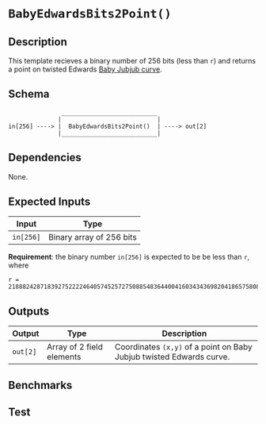 # `BabyEdwardsBits2Point()`

## Description

This template recieves a binary number of 256 bits (less than `r`)  and returns a point on twisted Edwards [Baby Jubjub curve](https://github.com/ethereum/EIPs/pull/2494).

## Schema

```
               ___________________________     
              |                           |
in[256] ----> |  BabyEdwardsBits2Point()  | ----> out[2]
              |___________________________|     
```

## Dependencies

None.

## Expected Inputs

| Input         | Type                     |
| ------------- | -------------            |
| `in[256]`     | Binary array of 256 bits |

**Requirement**: the binary number `in[256]` is expected to be be less than `r`, where
```
r = 21888242871839275222246405745257275088548364400416034343698204186575808495617
```

## Outputs

| Output        | Type                          | Description         |
| ------------- | -------------                 | -------------       | 
| `out[2]`      | Array of 2 field elements     | Coordinates `(x,y)` of a point on Baby Jubjub twisted Edwards curve.|


## Benchmarks 

## Test